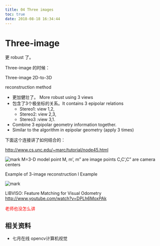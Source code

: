 ```yaml
---
title: 04 Three images
toc: true
date: 2018-08-18 16:34:44
---
```




# Three-image

更 robust 了。

Three-image 的时候：



Three-image 2D-to-3D

reconstruction method

- 更加健壮了。 More robust using 3 views
- 包含了3个极坐标的关系。It contains 3 epipolar relations
    - Stereo1: view 1,2,
    - Stereo2: view 2,3,
    - Stereo3 :view 3,1.
- Combine 3 epipolar geometry information together.
- Similar to the algorithm in epipolar geometry (apply 3 times)

下面这个连接讲了如何结合的：

http://www.cs.unc.edu/~marc/tutorial/node45.html



![mark](http://pacdb2bfr.bkt.clouddn.com/blog/image/180817/f7kd9k2G7b.png?imageslim)
M=3-D model point
M, m’, m” are image points
C,C’,C” are camera centers





Example of 3-image
reconstruction
l Example

![mark](http://pacdb2bfr.bkt.clouddn.com/blog/image/180817/1DekjGlgCj.png?imageslim)


LIBVISO: Feature Matching for Visual Odometry
http://www.youtube.com/watch?v=DPLh6MoxPAk



<span style="color:red;">老师也没怎么讲</span>





## 相关资料

- 七月在线 opencv计算机视觉
